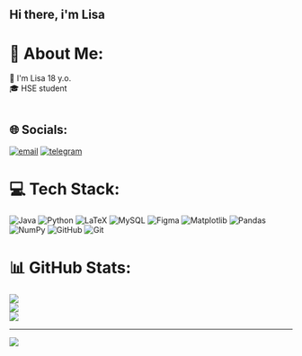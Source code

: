 ## Hi there, i'm Lisa

# 💫 About Me:
🦋 I'm Lisa 18 y.o.<br>🎓 HSE student<br><br>


## 🌐 Socials:
[![email](https://img.shields.io/badge/Email-D14836?logo=gmail&logoColor=white)](mailto:elizaveta.sva@yandex.ru)
[![telegram](https://img.shields.io/badge/Telegram-2CA5E0?logo=telegram&logoColor=white)](https://t.me/evioli)

# 💻 Tech Stack:
![Java](https://img.shields.io/badge/java-%23ED8B00.svg?style=for-the-badge&logo=openjdk&logoColor=white) ![Python](https://img.shields.io/badge/python-3670A0?style=for-the-badge&logo=python&logoColor=ffdd54) ![LaTeX](https://img.shields.io/badge/latex-%23008080.svg?style=for-the-badge&logo=latex&logoColor=white) ![MySQL](https://img.shields.io/badge/mysql-4479A1.svg?style=for-the-badge&logo=mysql&logoColor=white) ![Figma](https://img.shields.io/badge/figma-%23F24E1E.svg?style=for-the-badge&logo=figma&logoColor=white) ![Matplotlib](https://img.shields.io/badge/Matplotlib-%23ffffff.svg?style=for-the-badge&logo=Matplotlib&logoColor=black) ![Pandas](https://img.shields.io/badge/pandas-%23150458.svg?style=for-the-badge&logo=pandas&logoColor=white) ![NumPy](https://img.shields.io/badge/numpy-%23013243.svg?style=for-the-badge&logo=numpy&logoColor=white) ![GitHub](https://img.shields.io/badge/github-%23121011.svg?style=for-the-badge&logo=github&logoColor=white) ![Git](https://img.shields.io/badge/git-%23F05033.svg?style=for-the-badge&logo=git&logoColor=white)
# 📊 GitHub Stats:
![](https://github-readme-stats.vercel.app/api?username=Elisavetasa&theme=dracula&hide_border=false&include_all_commits=true&count_private=false)<br/>
![](https://nirzak-streak-stats.vercel.app/?user=Elisavetasa&theme=dracula&hide_border=false)<br/>
![](https://github-readme-stats.vercel.app/api/top-langs/?username=Elisavetasa&theme=dracula&hide_border=false&include_all_commits=true&count_private=false&layout=compact)

---
[![](https://visitcount.itsvg.in/api?id=Elisavetasa&icon=0&color=0)](https://visitcount.itsvg.in)

